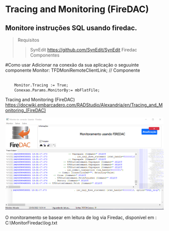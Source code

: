 # Tracing and Monitoring (FireDAC)
## Monitore instruções SQL usando firedac.

>Requisitos
>> SynEdit https://github.com/SynEdit/SynEdit
>> Firedac Componentes

#Como usar 
Adicionar na conexão da sua aplicação o seguuinte componente
Monitor: TFDMoniRemoteClientLink; // Componente

```
    
    Monitor.Tracing := True;
    Conexao.Params.MonitorBy:= mbFlatFile;
```

Tracing and Monitoring (FireDAC)
https://docwiki.embarcadero.com/RADStudio/Alexandria/en/Tracing_and_Monitoring_(FireDAC)

![alt](src/img/Print.png)


O monitoramento se basear em leitura de log via Firedac, disponível em : C:\MonitorFiredac\log.txt

